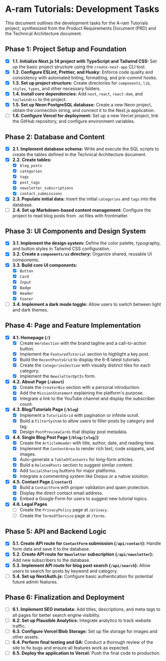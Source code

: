 # A-ram Tutorials: Development Tasks

This document outlines the development tasks for the A-ram Tutorials project, synthesized from the Product Requirements Document (PRD) and the Technical Architecture document.

## Phase 1: Project Setup and Foundation

- [x] **1.1. Initialize Next.js 14 project with TypeScript and Tailwind CSS:** Set up the basic project structure using the `create-next-app` CLI tool.
- [x] **1.2. Configure ESLint, Prettier, and Husky:** Enforce code quality and consistency with automated linting, formatting, and pre-commit hooks.
- [x] **1.3. Set up project structure:** Create directories for `components`, `lib`, `styles`, `types`, and other necessary folders.
- [x] **1.4. Install core dependencies:** Add `next`, `react`, `react-dom`, and `tailwindcss` to the project.
- [x] **1.5. Set up Neon PostgreSQL database:** Create a new Neon project, obtain the connection string, and connect it to the Next.js application.
- [ ] **1.6. Configure Vercel for deployment:** Set up a new Vercel project, link the GitHub repository, and configure environment variables.

## Phase 2: Database and Content

- [x] **2.1. Implement database schema:** Write and execute the SQL scripts to create the tables defined in the Technical Architecture document.
- [x] **2.2. Create tables:**
  - [x] `blog_posts`
  - [x] `categories`
  - [x] `tags`
  - [x] `post_tags`
  - [x] `newsletter_subscriptions`
  - [x] `contact_submissions`
- [x] **2.3. Populate initial data:** Insert the initial `categories` and `tags` into the database.
- [ ] **2.4. Set up Markdown-based content management:** Configure the project to read blog posts from `.md` files with frontmatter.

## Phase 3: UI Components and Design System

- [x] **3.1. Implement the design system:** Define the color palette, typography, and button styles in Tailwind CSS configuration.
- [x] **3.2. Create a `components/ui` directory:** Organize shared, reusable UI components.
- [x] **3.3. Build core UI components:**
  - [x] `Button`
  - [x] `Card`
  - [x] `Input`
  - [x] `Badge`
  - [x] `Header`
  - [x] `Footer`
- [ ] **3.4. Implement a dark mode toggle:** Allow users to switch between light and dark themes.

## Phase 4: Page and Feature Implementation

- [x] **4.1. Homepage (`/`)**
  - [x] Create `HeroSection` with the brand tagline and a call-to-action button.
  - [x] Implement the `FeaturedTutorial` section to highlight a key post.
  - [x] Build the `RecentPostsGrid` to display the 6-8 latest tutorials.
  - [x] Create the `CategoriesSection` with visually distinct tiles for each category.
  - [x] Implement the `NewsletterOptIn` form.
- [x] **4.2. About Page (`/about`)**
  - [x] Create the `CreatorBio` section with a personal introduction.
  - [x] Add the `MissionStatement` explaining the platform's purpose.
  - [x] Integrate a link to the YouTube channel and display the subscriber count.
- [x] **4.3. Blog/Tutorials Page (`/blog`)**
  - [x] Implement a `TutorialGrid` with pagination or infinite scroll.
  - [x] Build a `FilterSystem` to allow users to filter posts by category and tag.
  - [x] Design `PostPreviewCards` that display post metadata.
- [x] **4.4. Single Blog Post Page (`/blog/[slug]`)**
  - [x] Create the `ArticleHeader` with title, author, date, and reading time.
  - [x] Implement the `ContentArea` to render rich text, code snippets, and images.
  - [x] Auto-generate a `TableOfContents` for long-form articles.
  - [x] Build a `RelatedPosts` section to suggest similar content.
  - [x] Add `SocialSharing` buttons for major platforms.
  - [x] Integrate a commenting system like Disqus or a native solution.
- [x] **4.5. Contact Page (`/contact`)**
  - [x] Build a `ContactForm` with proper validation and spam protection.
  - [x] Display the direct contact email address.
  - [x] Embed a Google Form for users to suggest new tutorial topics.
- [x] **4.6. Legal Pages**
  - [ ] Create the `PrivacyPolicy` page at `/privacy`.
  - [ ] Create the `TermsOfService` page at `/terms`.

## Phase 5: API and Backend Logic

- [x] **5.1. Create API route for `ContactForm` submission (`/api/contact`):** Handle form data and save it to the database.
- [x] **5.2. Create API route for `Newsletter` subscription (`/api/newsletter`):** Add new subscribers to the database.
- [x] **5.3. Implement API route for blog post search (`/api/search`):** Allow users to search for posts by keyword and category.
- [ ] **5.4. Set up NextAuth.js:** Configure basic authentication for potential future admin features.

## Phase 6: Finalization and Deployment

- [ ] **6.1. Implement SEO metadata:** Add titles, descriptions, and meta tags to all pages for better search engine visibility.
- [ ] **6.2. Set up Plausible Analytics:** Integrate analytics to track website traffic.
- [ ] **6.3. Configure Vercel Blob Storage:** Set up file storage for images and other assets.
- [ ] **6.4. Perform final testing and QA:** Conduct a thorough review of the site to fix bugs and ensure all features work as expected.
- [ ] **6.5. Deploy the application to Vercel:** Push the final code to production.
